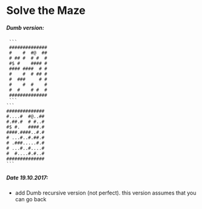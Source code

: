 # Solve the Maze

##### Dumb version:
     ```
     ##############
     #    #  #@  ##
     # ## #  # #  #
     #$ #    #### #
     #### ####  # #
     #    #  # ## #
     #  ###     # #
     #    #  #    #
     #  #    # #  #
     ##############
     ```
    ```
    ##############
    #....#  #@..##
    #.##.#  # #..#
    #$ #.   ####.#
    ####.####..#.#
    # ...#..#.##.#
    # .###.....#.#
    # ...#..#....#
    #  #....#.#..#
    ##############
    ```

##### Date 19.10.2017:
  - add Dumb recursive version (not perfect). this version assumes that you can go back
